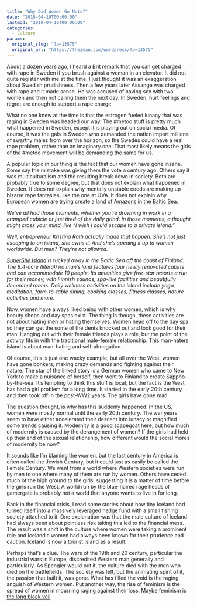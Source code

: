 ```yaml
---
title: "Why Did Women Go Nuts?"
date: "2018-04-19T00:00:00"
lastmod: "2018-04-19T00:00:00"
categories:
  - Culture
params:
  original_slug: "?p=13575"
  original_url: "https://thezman.com/wordpress/?p=13575"
---
```


About a dozen years ago, I heard a Brit remark that you can get charged
with rape in Sweden if you brush against a woman in an elevator. It did
not quite register with me at the time. I just thought it was an
exaggeration about Swedish prudishness. Then a few years later Assange
was charged with rape and it made sense. He was accused of having sex
with two women and then not calling them the next day. In Sweden, hurt
feelings and regret are enough to support a rape charge.

What no one knew at the time is that the estrogen fueled lunacy that was
raging in Sweden was headed our way. The \#metoo stuff is pretty much
what happened in Sweden, except it is playing out on social media. Of
course, it was the gals in Sweden who demanded the nation import
millions of swarthy males from over the horizon, so the Swedes could
have a real rape problem, rather than an imaginary one. That most likely
means the girls of the \#metoo movement will be demanding the same for
us.

A popular topic in our thing is the fact that our women have gone
insane. Some say the mistake was giving them the vote a century ago.
Others say it was multiculturalism and the resulting break down in
society. Both are probably true to some degree, but that does not
explain what happened in Sweden. It does not explain why mentally
unstable coeds are making up bizarre rape fantasies, like the one at
UVA. It does not explain why European women are trying create <a
href="https://www.cnbc.com/2018/04/13/finlands-supershe-island-resort-doesnt-allow-men.html"
rel="noopener" target="_blank">a land of Amazons in the Baltic Sea</a>.

*We’ve all had those moments, whether you’re drowning in work in a
cramped cubicle or just tired of the daily grind. In those moments, a
thought might cross your mind, like “I wish I could escape to a private
island.”*

*Well, entrepreneur Kristina Roth actually made that happen. She’s not
just escaping to an island, she owns it. And she’s opening it up to
women worldwide. But men? They’re not allowed.*

*<a href="https://supersheisland.com/" class="inline_asset"
title="https://supersheisland.com/">SuperShe Island</a> is tucked away
in the Baltic Sea off the coast of Finland. The 8.4-acre (literal) no
man’s land features four newly renovated cabins and can accommodate 10
people. Its amenities give five-star resorts a run for their money, with
Finnish saunas, spa-like facilities and beautifully decorated rooms.
Daily wellness activities on the island include yoga, meditation,
farm-to-table dining, cooking classes, fitness classes, nature
activities and more.*

Now, women have always liked being with other women, which is why beauty
shops and day spas exist. The thing is though, these activities are not
about hating men or hating themselves. Women head off to the day spa so
they can get the some of the dents knocked out and look good for their
man. Hanging out with their female friends plays a role, but the point
of the activity fits in with the traditional male-female relationship.
This man-haters island is about man-hating and self-abnegation.

Of course, this is just one wacky example, but all over the West, women
have gone bonkers, making crazy demands and fighting against their
nature. The star of the linked story is a German women who came to New
York to make a nuisance of herself, then went to Finland to create
Sappho-by-the-sea. It’s tempting to think this stuff is local, but the
fact is the West has had a girl problem for a long time. It started in
the early 20th century and then took off in the post-WW2 years. The
girls have gone mad.

The question thought, is why has this suddenly happened. In the US,
women were mostly normal until the early 20th century. The war years
seem to have either accelerated their descent into lunacy or magnified
some trends causing it. Modernity is a good scapegoat here, but how much
of modernity is caused by the derangement of women? If the girls had
held up their end of the sexual relationship, how different would the
social mores of modernity be now?

It sounds like I’m blaming the women, but the last century in America is
often called the Jewish Century, but it could just as easily be called
the Female Century. We went from a world where Western societies were
run by men to one where many of them are run by women. Others have ceded
much of the high ground to the girls, suggesting it is a matter of time
before the girls run the West. A world run by the blue-haired rage heads
of gamergate is probably not a world that anyone wants to live in for
long.

Back in the financial crisis, I read some stories about how tiny Iceland
had turned itself into a massively leveraged hedge fund with a small
fishing society attached to it. One explanation was that the male
culture of Iceland had always been about pointless risk taking this led
to the financial mess. The result was a shift in the culture where women
were taking a prominent role and Icelandic women had always been known
for their prudence and caution. Iceland is now a tourist island as a
result.

Perhaps that’s a clue. The wars of the 19th and 20 century, particular
the industrial wars in Europe, discredited Western man generally and
particularly. As Spengler would put it, the culture died with the men
who died on the battlefields. The society was left, but the animating
spirit of it, the passion that built it, was gone. What has filled the
void is the raging anguish of Western women. Put another way, the rise
of feminism is the spread of women in mourning raging against their
loss. Maybe feminism is
<a href="https://www.youtube.com/watch?v=5pYA46dyKh4" rel="noopener"
target="_blank">the long black veil</a>.
